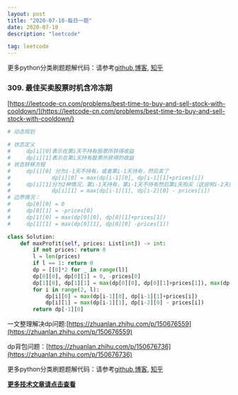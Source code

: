 ```yaml
---
layout: post
title: "2020-07-10-每日一题"
date: 2020-07-10
description: "leetcode"

tag: leetcode 
--- 
```


更多python分类刷题题解代码：请参考[github](https://github.com/lxztju/leetcode-python),[博客](https://lxztju.github.io/tags/), [知乎](https://zhuanlan.zhihu.com/c_1218480100364447744)

### 309. 最佳买卖股票时机含冷冻期

[https://leetcode-cn.com/problems/best-time-to-buy-and-sell-stock-with-cooldown/](https://leetcode-cn.com/problems/best-time-to-buy-and-sell-stock-with-cooldown/)

```python
# 动态规划

# 状态定义
#     dp[i][0]表示在第i天不持有股票所获得收益
#     dp[i][1]表示在第i天持有股票所获得的收益
# 状态转移方程
#     dp[i][0] 分为i-1天不持有，或者第i-1天持有，然后卖了
#             dp[i][0] = max(dp[i-1][0], dp[i-1][1]+prices[i])
#     dp[i][1]分为2种情况，第i-1天持有，第i-1天不持有然后第i天购买（这说明i-2天的时候也不持有，i-1天冷冻期）
#             dp[i][1] = max(dp[i-1][1], dp[i-2][0] - prices[i])
# 边界情况：
#     dp[0][0] = 0
#     dp[0][1] = -prices[0]
#     dp[1][0] = max(dp[0][0], dp[0][1]+prices[1])
#     dp[1][1] = max(dp[0][1], dp[0][0] -prices[1])

class Solution:
    def maxProfit(self, prices: List[int]) -> int:
        if not prices: return 0
        l = len(prices)
        if l == 1: return 0
        dp = [[0]*2 for _ in range(l)]
        dp[0][0], dp[0][1] = 0, -prices[0]
        dp[1][0], dp[1][1] = max(dp[0][0], dp[0][1]+prices[1]), max(dp[0][1], dp[0][0] -prices[1])
        for i in range(2, l):
            dp[i][0] = max(dp[i-1][0], dp[i-1][1]+prices[i])
            dp[i][1] = max(dp[i-1][1], dp[i-2][0] - prices[i])
        return dp[-1][0]
```

一文整理解决dp问题:[https://zhuanlan.zhihu.com/p/150676559](https://zhuanlan.zhihu.com/p/150676559)

dp背包问题：[https://zhuanlan.zhihu.com/p/150676736](https://zhuanlan.zhihu.com/p/150676736)


更多python分类刷题题解代码：请参考[github](https://github.com/lxztju/leetcode-python),[博客](https://lxztju.github.io/tags/), [知乎](https://zhuanlan.zhihu.com/c_1218480100364447744)


**[更多技术文章请点击查看](https://lxztju.github.io/tags/)**